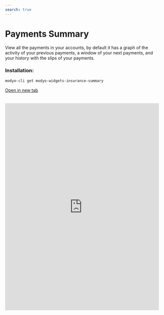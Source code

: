 ```yaml
---
search: true
---
```


# Payments Summary

View all the payments in your accounts, by default it has a graph of the activity of your previous payments, a window of your next payments, and your history with the slips of your payments. 

### Installation:

```bash
modyo-cli get modyo-widgets-insurance-summary
```

[Open in new tab](https://widgets.modyo.com/insurance/retail/summary)

<iframe id="widgetFrame" src="https://widgets.modyo.com/insurance/retail/summary" width="100%" frameborder="0" style="min-height:675px;overflow:auto;margin-top:20px;"/>

The features of this widget are as follows:

| Feature | Description |
| ------------- | ----------- |
|Insurance summary| Displays the summary of all the insurance policies in the account. You can view the following information: <ul> <li> Type of Insurance </li> <li> Policy Number </li> <li> Policy Status </li> <li> Purchase Details </li> <li> Insured capital </li> </ul> |


<script>

  export default {
    mounted() {

      function setIframeHeightCO(id, ht) {
          var ifrm = document.getElementById(id);
          if(ifrm) {
            ifrm.style.height = ht + 4 + "px";
          }
      }
      // iframed document sends its height using postMessage
      function handleDocHeightMsg(e) {
          // check origin
          if ( e.origin === 'https://widgets.modyo.com' ) {
              // parse data
              var data = JSON.parse( e.data );

              console.log('data:', data)
              // check data object
              if ( data['docHeight'] ) {
                  setIframeHeightCO( 'widgetFrame', data['docHeight'] );
              } else {
                  setIframeHeightCO( 'widgetFrame', 700 );
              }
          }
      }

      // assign message handler
      if ( window.addEventListener ) {
          window.addEventListener('message', handleDocHeightMsg, false);
      }
    }
  }
</script>